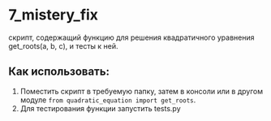 # 7_mistery_fix
скрипт, содержащий функцию для решения квадратичного уравнения get_roots(a, b, c), и тесты к ней.

## Как использовать:
1. Поместить скрипт в требуемую папку, затем в консоли или в другом модуле `from quadratic_equation import get_roots`.
2. Для тестирования функции запустить tests.py

